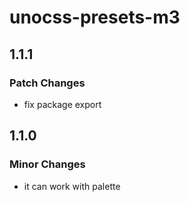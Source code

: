 # unocss-presets-m3

## 1.1.1

### Patch Changes

- fix package export

## 1.1.0

### Minor Changes

- it can work with palette
